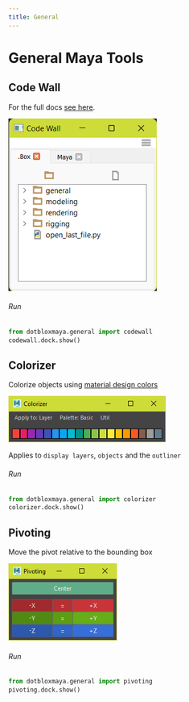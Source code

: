 ```yaml
---
title: General
---
```


# General Maya Tools

## Code Wall
For the full docs [see here](../tools/codewall.md).

![img](../img/tools_codewall.png)  


###### Run
```python
from dotbloxmaya.general import codewall
codewall.dock.show()
```
## Colorizer
Colorize objects using [material design colors](https://material.io/design/color/the-color-system.html#tools-for-picking-colors)  

![img](../img/maya_colorizer.png)  

Applies to `display layers`, `objects` and the `outliner`
###### Run

```python
from dotbloxmaya.general import colorizer
colorizer.dock.show()
```

## Pivoting
Move the pivot relative to the bounding box  

![img](../img/maya_pivoting.png)

###### Run

```python
from dotbloxmaya.general import pivoting
pivoting.dock.show()
```